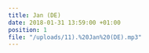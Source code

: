 ```yaml
---
title: Jan (DE)
date: 2018-01-31 13:59:00 +01:00
position: 1
file: "/uploads/11).%20Jan%20(DE).mp3"
---
```


